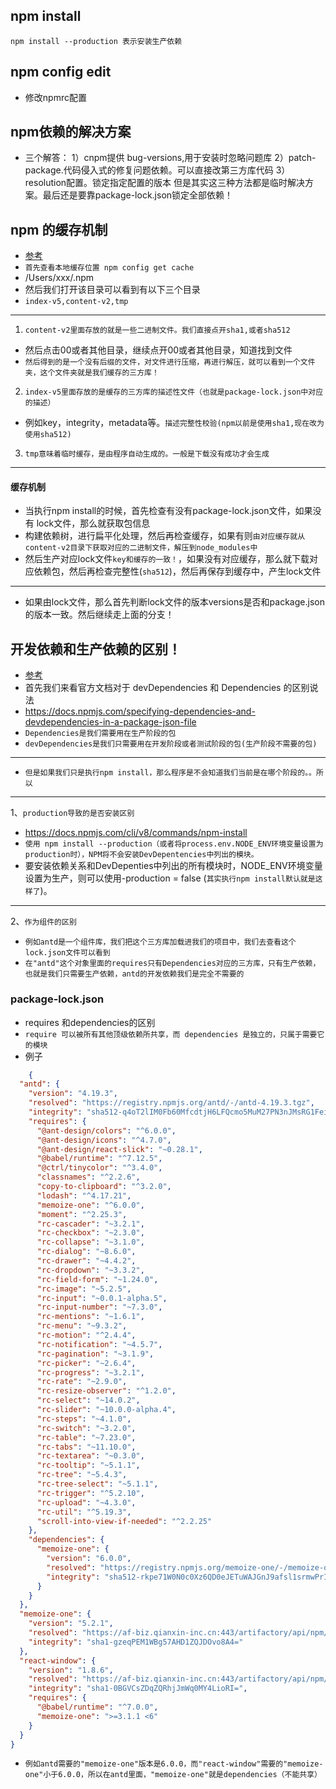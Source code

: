 ## npm install
`npm install --production 表示安装生产依赖`

## npm config edit
* 修改npmrc配置

## npm依赖的解决方案
* 三个解答：
1）cnpm提供 bug-versions,用于安装时忽略问题库
2）patch-package.代码侵入式的修复问题依赖。可以直接改第三方库代码
3）resolution配置。锁定指定配置的版本
但是其实这三种方法都是临时解决方案。最后还是要靠package-lock.json锁定全部依赖！

## npm 的缓存机制
* [参考]("https://blog.csdn.net/qdthn/article/details/122861959")
* `首先查看本地缓存位置 npm config get cache`
* /Users/xxx/.npm
* 然后我们打开该目录可以看到有以下三个目录
* `index-v5,content-v2,tmp`
---
1. `content-v2里面存放的就是一些二进制文件。我们直接点开sha1,或者sha512`
* 然后点击00或者其他目录，继续点开00或者其他目录，知道找到文件
* `然后得到的是一个没有后缀的文件，对文件进行压缩，再进行解压，就可以看到一个文件夹，这个文件夹就是我们缓存的三方库！`
2. `index-v5里面存放的是缓存的三方库的描述性文件（也就是package-lock.json中对应的描述）`
* 例如key，integrity，metadata等。`描述完整性校验(npm以前是使用sha1,现在改为使用sha512)`
3. `tmp意味着临时缓存，是由程序自动生成的。一般是下载没有成功才会生成`
---
#### 缓存机制
* 当执行npm install的时候，首先检查有没有package-lock.json文件，如果没有 lock文件，那么就获取包信息
* 构建依赖树，进行扁平化处理，然后再检查缓存，如果有则`由对应缓存就从content-v2目录下获取对应的二进制文件，解压到node_modules中`
* 然后生产对应lock文件`key和缓存的一致！`，如果没有对应缓存，那么就下载对应依赖包，然后再检查完整性(`sha512`)，然后再保存到缓存中，产生lock文件
---
* 如果由lock文件，那么首先判断lock文件的版本versions是否和package.json的版本一致。然后继续走上面的分支！

## 开发依赖和生产依赖的区别！
* [参考]("https://juejin.cn/post/7031181878380118047")
* 首先我们来看官方文档对于 devDependencies 和 Dependencies 的区别说法
* https://docs.npmjs.com/specifying-dependencies-and-devdependencies-in-a-package-json-file
* `Dependencies是我们需要用在生产阶段的包`
* `devDependencies是我们只需要用在开发阶段或者测试阶段的包(生产阶段不需要的包)`
---
* `但是如果我们只是执行npm install，那么程序是不会知道我们当前是在哪个阶段的。。所以`
---
1、`production导致的是否安装区别`
* https://docs.npmjs.com/cli/v8/commands/npm-install
* `使用 npm install --production（或者将process.env.NODE_ENV环境变量设置为production时），NPM将不会安装DevDepentencies中列出的模块。`
* 要安装依赖关系和DevDepenties中列出的所有模块时，NODE_ENV环境变量设置为生产，则可以使用-production = false (`其实执行npm install默认就是这样了`)。
---
2、`作为组件的区别`
* `例如antd是一个组件库，我们把这个三方库加载进我们的项目中，我们去查看这个lock.json文件可以看到`
* `在"antd"这个对象里面的requires只有Dependencies对应的三方库，只有生产依赖，也就是我们只需要生产依赖，antd的开发依赖我们是完全不需要的`

### package-lock.json
* requires 和dependencies的区别
* `require 可以被所有其他顶级依赖所共享，而 dependencies 是独立的，只属于需要它的模块`
* 例子
```json
    {
  "antd": {
    "version": "4.19.3",
    "resolved": "https://registry.npmjs.org/antd/-/antd-4.19.3.tgz",
    "integrity": "sha512-q4oT2lIM0Fb60MfcdtjH6LFQcmo5MuM27PN3nJMsRG1FeiQ9n+OPFlkQSdtb0ZWFIFjTH3p0W02T6SbB2U7ChQ==",
    "requires": {
      "@ant-design/colors": "^6.0.0",
      "@ant-design/icons": "^4.7.0",
      "@ant-design/react-slick": "~0.28.1",
      "@babel/runtime": "^7.12.5",
      "@ctrl/tinycolor": "^3.4.0",
      "classnames": "^2.2.6",
      "copy-to-clipboard": "^3.2.0",
      "lodash": "^4.17.21",
      "memoize-one": "^6.0.0",
      "moment": "^2.25.3",
      "rc-cascader": "~3.2.1",
      "rc-checkbox": "~2.3.0",
      "rc-collapse": "~3.1.0",
      "rc-dialog": "~8.6.0",
      "rc-drawer": "~4.4.2",
      "rc-dropdown": "~3.3.2",
      "rc-field-form": "~1.24.0",
      "rc-image": "~5.2.5",
      "rc-input": "~0.0.1-alpha.5",
      "rc-input-number": "~7.3.0",
      "rc-mentions": "~1.6.1",
      "rc-menu": "~9.3.2",
      "rc-motion": "^2.4.4",
      "rc-notification": "~4.5.7",
      "rc-pagination": "~3.1.9",
      "rc-picker": "~2.6.4",
      "rc-progress": "~3.2.1",
      "rc-rate": "~2.9.0",
      "rc-resize-observer": "^1.2.0",
      "rc-select": "~14.0.2",
      "rc-slider": "~10.0.0-alpha.4",
      "rc-steps": "~4.1.0",
      "rc-switch": "~3.2.0",
      "rc-table": "~7.23.0",
      "rc-tabs": "~11.10.0",
      "rc-textarea": "~0.3.0",
      "rc-tooltip": "~5.1.1",
      "rc-tree": "~5.4.3",
      "rc-tree-select": "~5.1.1",
      "rc-trigger": "^5.2.10",
      "rc-upload": "~4.3.0",
      "rc-util": "^5.19.3",
      "scroll-into-view-if-needed": "^2.2.25"
    },
    "dependencies": {
      "memoize-one": {
        "version": "6.0.0",
        "resolved": "https://registry.npmjs.org/memoize-one/-/memoize-one-6.0.0.tgz",
        "integrity": "sha512-rkpe71W0N0c0Xz6QD0eJETuWAJGnJ9afsl1srmwPrI+yBCkge5EycXXbYRyvL29zZVUWQCY7InPRCv3GDXuZNw=="
      }
    }
  },
  "memoize-one": {
    "version": "5.2.1",
    "resolved": "https://af-biz.qianxin-inc.cn:443/artifactory/api/npm/data-security-npm-virtual-release/memoize-one/-/memoize-one-5.2.1.tgz",
    "integrity": "sha1-gzeqPEM1WBg57AHD1ZQJDOvo8A4="
  },
  "react-window": {
    "version": "1.8.6",
    "resolved": "https://af-biz.qianxin-inc.cn:443/artifactory/api/npm/data-security-npm-virtual-release/react-window/-/react-window-1.8.6.tgz",
    "integrity": "sha1-0BGVCsZDqZQRhjJmWq0MY4LioRI=",
    "requires": {
      "@babel/runtime": "^7.0.0",
      "memoize-one": ">=3.1.1 <6"
    }
  }
}
```
* `例如antd需要的"memoize-one"版本是6.0.0，而"react-window"需要的"memoize-one"小于6.0.0，所以在antd里面，"memoize-one"就是dependencies（不能共享）`

